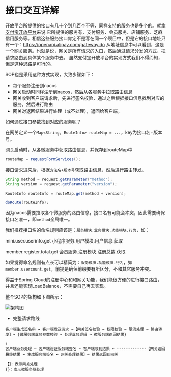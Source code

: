 # 接口交互详解

开放平台所提供的接口有几十个到几百个不等，同样支持的服务也是多个的。就拿[支付宝开放平台](https://docs.open.alipay.com/api)来说
它所提供的服务有，支付服务、会员服务、店铺服务、芝麻信用服务等。相信这些服务接口肯定不是写在同一个项目中，但是它的接口地址只有一个：https://openapi.alipay.com/gateway.do
从地址信息中可以看到，这是一个网关服务。也就是说，网关是所有请求的入口，然后通过请求分发的方式，把请求路由到具体某个服务中去。
虽然支付宝开放平台的实现方式我们不得而知，但是这种思路是可行的。

SOP也是采用这种方式实现，大致步骤如下：

- 每个服务注册到nacos
- 网关启动时同样注册到nacos，然后从各服务中拉取路由信息
- 网关收到客户端请求后，先进行签名校验，通过之后根据接口信息找到对应的服务，然后进行路由
- 网关对返回结果进行处理（或不处理），返回给客户端。

如何通过接口参数找到对应的服务呢？

在网关定义一个`Map<String, RouteInfo> routeMap = ...`，key为接口名+版本号。

网关启动时，从各微服务中获取路由信息，并保存到routeMap中

```java
routeMap = requestFormServices();
```

接口请求进来后，根据`方法名+版本号`获取路由信息，然后进行路由转发。

```java
String method = request.getParameter("method");
String version = request.getParameter("version");

RouteInfo routeInfo = routeMap.get(method + version);

doRoute(routeInfo);
```

因为nacos需要拉取各个微服务的路由信息，接口名有可能会冲突，因此需要确保接口名唯一，即`method`全局唯一。

我们推荐接口名的命名规则应该是：`服务模块.业务模块.功能模块.行为`，如：

mini.user.userinfo.get  小程序服务.用户模块.用户信息.获取

member.register.total.get 会员服务.注册模块.注册总数.获取

如果觉得命名规则有点长可以精简为：`服务模块.功能模块.行为`，如`member.usercount.get`，前提是确保前缀要有所区分，不和其它服务冲突。

得益于Spring Cloud的注册中心和和网关功能，我们能很方便的进行接口路由，并且还能实现LoadBalance，不需要自己再去实现。

整个SOP的架构如下图所示：

![架构图](https://images.gitee.com/uploads/images/2019/0821/201531_0f605f7c_332975.png "sop2.png")

- 完整请求路线

```
客户端生成签名串 → 客户端发送请求 →【网关签名校验 → 权限校验 → 限流处理 → 路由转发】→ {微服务端业务参数校验 → 处理业务逻辑 → 微服务端返回结果}
                                                                                                                     ↓
客户端业务处理 ← 客户端验证服务端签名 ← 客户端收到结果 ← -------------【网关返回最终结果 ← 生成服务端签名 ← 网关处理结果】← 结果返回到网关   

【】：表示网关处理  
{}：表示微服务端处理                                     
```